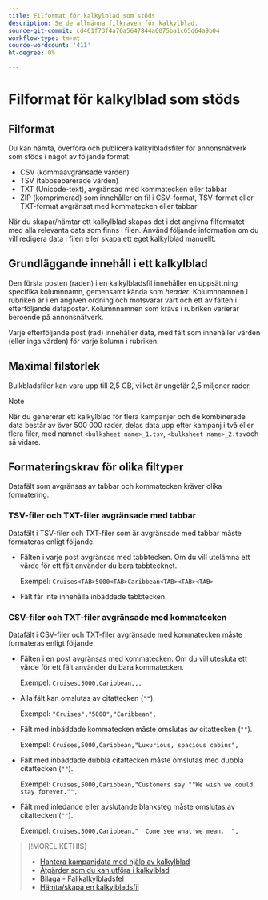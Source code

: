 ```yaml
---
title: Filformat för kalkylblad som stöds
description: Se de allmänna filkraven för kalkylblad.
source-git-commit: cd461f73f4a70a5647844a6075ba1c65d64a9b04
workflow-type: tm+mt
source-wordcount: '411'
ht-degree: 0%

---
```


# Filformat för kalkylblad som stöds

## Filformat

Du kan hämta, överföra och publicera kalkylbladsfiler för annonsnätverk som stöds i något av följande format:

* CSV (kommaavgränsade värden)
* TSV (tabbseparerade värden)
* TXT (Unicode-text), avgränsad med kommatecken eller tabbar
* ZIP (komprimerad) som innehåller en fil i CSV-format, TSV-format eller TXT-format avgränsat med kommatecken eller tabbar

När du skapar/hämtar ett kalkylblad skapas det i det angivna filformatet med alla relevanta data som finns i filen. Använd följande information om du vill redigera data i filen eller skapa ett eget kalkylblad manuellt.

## Grundläggande innehåll i ett kalkylblad

Den första posten (raden) i en kalkylbladsfil innehåller en uppsättning specifika kolumnnamn, gemensamt kända som <i>header</i>. Kolumnnamnen i rubriken är i en angiven ordning och motsvarar vart och ett av fälten i efterföljande dataposter. Kolumnnamnen som krävs i rubriken varierar beroende på annonsnätverk.

Varje efterföljande post (rad) innehåller data, med fält som innehåller värden (eller inga värden) för varje kolumn i rubriken.

## Maximal filstorlek

Bulkbladsfiler kan vara upp till 2,5 GB, vilket är ungefär 2,5 miljoner rader.

>[!NOTE]
>
>När du genererar ett kalkylblad för flera kampanjer och de kombinerade data består av över 500 000 rader, delas data upp efter kampanj i två eller flera filer, med namnet `<bulksheet name>_1.tsv`, `<bulksheet name>_2.tsv`och så vidare.

## Formateringskrav för olika filtyper

Datafält som avgränsas av tabbar och kommatecken kräver olika formatering.

### TSV-filer och TXT-filer avgränsade med tabbar

Datafält i TSV-filer och TXT-filer som är avgränsade med tabbar måste formateras enligt följande:

* Fälten i varje post avgränsas med tabbtecken. Om du vill utelämna ett värde för ett fält använder du bara tabbtecknet.

   Exempel: `Cruises<TAB>5000<TAB>Caribbean<TAB><TAB><TAB>`

* Fält får inte innehålla inbäddade tabbtecken.

### CSV-filer och TXT-filer avgränsade med kommatecken

Datafält i CSV-filer och TXT-filer avgränsade med kommatecken måste formateras enligt följande:

* Fälten i en post avgränsas med kommatecken. Om du vill utesluta ett värde för ett fält använder du bara kommatecken.

   Exempel: `Cruises,5000,Caribbean,,,`

* Alla fält kan omslutas av citattecken (`""`).

   Exempel:  `"Cruises","5000","Caribbean",`

* Fält med inbäddade kommatecken måste omslutas av citattecken (`""`).

   Exempel: `Cruises,5000,Caribbean,"Luxurious, spacious cabins",`

* Fält med inbäddade dubbla citattecken måste omslutas med dubbla citattecken (`""`).

   Exempel: `Cruises,5000,Caribbean,"Customers say ""We wish we could stay forever."",`

* Fält med inledande eller avslutande blanksteg måste omslutas av citattecken (`""`).

   Exempel: `Cruises,5000,Caribbean,"  Come see what we mean.  ",`

>[!MORELIKETHIS]
>
>* [Hantera kampanjdata med hjälp av kalkylblad](../bulksheet-about.md)
>* [Åtgärder som du kan utföra i kalkylblad](bulksheet-operations.md)
>* [Bilaga - Fallkalkylbladsfel](../bulksheet-errors.md)
>* [Hämta/skapa en kalkylbladsfil](../bulksheet-download.md)

